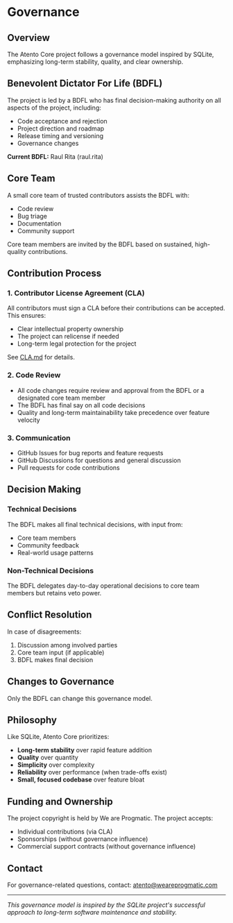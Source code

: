 # Governance

## Overview

The Atento Core project follows a governance model inspired by SQLite, emphasizing long-term stability, quality, and clear ownership.

## Benevolent Dictator For Life (BDFL)

The project is led by a BDFL who has final decision-making authority on all aspects of the project, including:

- Code acceptance and rejection
- Project direction and roadmap
- Release timing and versioning
- Governance changes

**Current BDFL:** Raul Rita (raul.rita)

## Core Team

A small core team of trusted contributors assists the BDFL with:

- Code review
- Bug triage
- Documentation
- Community support

Core team members are invited by the BDFL based on sustained, high-quality contributions.

## Contribution Process

### 1. Contributor License Agreement (CLA)

All contributors must sign a CLA before their contributions can be accepted. This ensures:

- Clear intellectual property ownership
- The project can relicense if needed
- Long-term legal protection for the project

See [CLA.md](CLA.md) for details.

### 2. Code Review

- All code changes require review and approval from the BDFL or a designated core team member
- The BDFL has final say on all code decisions
- Quality and long-term maintainability take precedence over feature velocity

### 3. Communication

- GitHub Issues for bug reports and feature requests
- GitHub Discussions for questions and general discussion
- Pull requests for code contributions

## Decision Making

### Technical Decisions

The BDFL makes all final technical decisions, with input from:

- Core team members
- Community feedback
- Real-world usage patterns

### Non-Technical Decisions

The BDFL delegates day-to-day operational decisions to core team members but retains veto power.

## Conflict Resolution

In case of disagreements:

1. Discussion among involved parties
2. Core team input (if applicable)
3. BDFL makes final decision

## Changes to Governance

Only the BDFL can change this governance model.

## Philosophy

Like SQLite, Atento Core prioritizes:

- **Long-term stability** over rapid feature addition
- **Quality** over quantity
- **Simplicity** over complexity
- **Reliability** over performance (when trade-offs exist)
- **Small, focused codebase** over feature bloat

## Funding and Ownership

The project copyright is held by We are Progmatic. The project accepts:

- Individual contributions (via CLA)
- Sponsorships (without governance influence)
- Commercial support contracts (without governance influence)

## Contact

For governance-related questions, contact: atento@weareprogmatic.com

---

*This governance model is inspired by the SQLite project's successful approach to long-term software maintenance and stability.*
